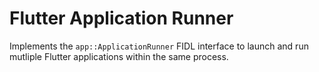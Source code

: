 Flutter Application Runner
==========================

Implements the `app::ApplicationRunner` FIDL interface to launch and run mutliple Flutter applications within the same process.
